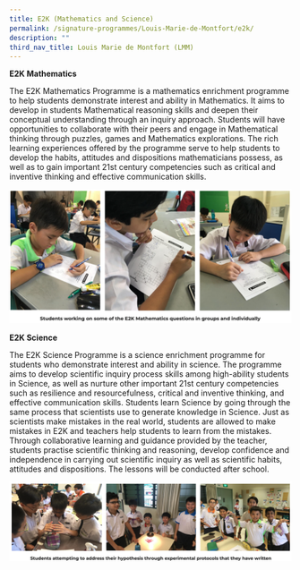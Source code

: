 ```yaml
---
title: E2K (Mathematics and Science)
permalink: /signature-programmes/Louis-Marie-de-Montfort/e2k/
description: ""
third_nav_title: Louis Marie de Montfort (LMM)
---
```




**E2K Mathematics**


The E2K Mathematics Programme is a mathematics enrichment programme to help students demonstrate interest and ability in Mathematics. It aims to develop in students Mathematical reasoning skills and deepen their conceptual understanding through an inquiry approach. Students will have opportunities to collaborate with their peers and engage in Mathematical thinking through puzzles, games and Mathematics explorations. The rich learning experiences offered by the programme serve to help students to develop the habits, attitudes and dispositions mathematicians possess, as well as to gain important 21st century competencies such as critical and inventive thinking and effective communication skills.

![](/images/e2k.png)

**E2K Science**    

The E2K Science Programme is a science enrichment programme for students who demonstrate interest and ability in science. The programme aims to develop scientific inquiry process skills among high-ability students in Science, as well as nurture other important 21st century competencies such as resilience and resourcefulness, critical and inventive thinking, and effective communication skills. Students learn Science by going through the same process that scientists use to generate knowledge in Science. Just as scientists make mistakes in the real world, students are allowed to make mistakes in E2K and teachers help students to learn from the mistakes. Through collaborative learning and guidance provided by the teacher, students practise scientific thinking and reasoning, develop confidence and independence in carrying out scientific inquiry as well as scientific habits, attitudes and dispositions. The lessons will be conducted after school.

![](/images/e2k1.png)